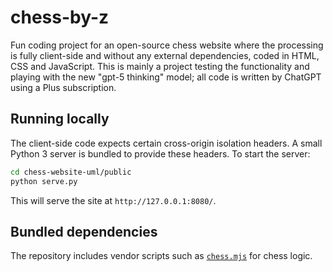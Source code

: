 # chess-by-z

Fun coding project for an open-source chess website where the processing is
fully client-side and without any external dependencies, coded in HTML, CSS
and JavaScript. This is mainly a project testing the functionality and playing
with the new "gpt-5 thinking" model; all code is written by ChatGPT using a
Plus subscription.

## Running locally

The client-side code expects certain cross-origin isolation headers. A small
Python 3 server is bundled to provide these headers. To start the server:

```bash
cd chess-website-uml/public
python serve.py
```

This will serve the site at `http://127.0.0.1:8080/`.

## Bundled dependencies

The repository includes vendor scripts such as
[`chess.mjs`](chess-website-uml/public/src/vendor/chess.mjs) for chess
logic.
